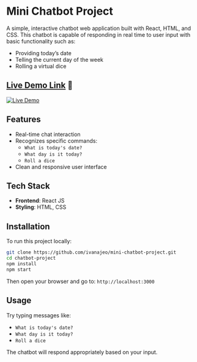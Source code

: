 # Mini Chatbot Project
A simple, interactive chatbot web application built with React, HTML, and CSS. This chatbot is capable of responding in real time to user input with basic functionality such as:

- Providing today’s date  
- Telling the current day of the week  
- Rolling a virtual dice

## [Live Demo Link](https://mini-chatbot-project.vercel.app/) 🚀

[![Live Demo](https://img.shields.io/badge/Live%20Demo-Online-blue?style=for-the-badge)](https://mini-chatbot-project.vercel.app/)

## Features

- Real-time chat interaction
- Recognizes specific commands:
  - `What is today's date?`
  - `What day is it today?`
  - `Roll a dice`
- Clean and responsive user interface

## Tech Stack

- **Frontend**: React JS  
- **Styling**: HTML, CSS

## Installation

To run this project locally:

```bash
git clone https://github.com/ivanajeo/mini-chatbot-project.git
cd chatbot-project
npm install
npm start
```
Then open your browser and go to: `http://localhost:3000`

## Usage
Try typing messages like:
- `What is today's date?`
- `What day is it today?`
- `Roll a dice`

The chatbot will respond appropriately based on your input.

